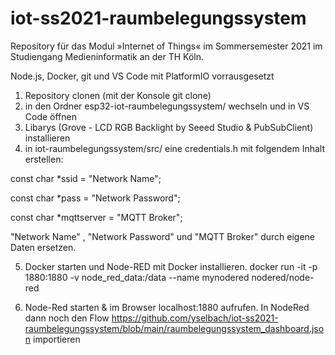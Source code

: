 # iot-ss2021-raumbelegungssystem

Repository für das Modul »Internet of Things« im Sommersemester 2021 im Studiengang Medieninformatik an der TH Köln.

Node.js, Docker, git und VS Code mit PlatformIO vorrausgesetzt

1. Repository clonen (mit der Konsole git clone)
2. in den Ordner esp32-iot-raumbelegungssystem/ wechseln und in VS Code öffnen
3. Libarys (Grove - LCD RGB Backlight by Seeed Studio & PubSubClient) installieren
4. in iot-raumbelegungssystem/src/ eine credentials.h mit folgendem Inhalt erstellen:

  const char *ssid = "Network Name";

  const char *pass = "Network Password";

  const char *mqttserver = "MQTT Broker";

  "Network Name" , "Network Password" und "MQTT Broker" durch eigene Daten ersetzen.

5. Docker starten und  Node-RED mit Docker installieren.
docker run -it -p 1880:1880 -v node_red_data:/data --name mynodered nodered/node-red

6. Node-Red starten & im Browser localhost:1880 aufrufen. In NodeRed dann noch den Flow https://github.com/yselbach/iot-ss2021-raumbelegungssystem/blob/main/raumbelegungssystem_dashboard.json importieren
